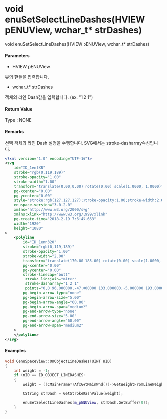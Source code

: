 # void enuSetSelectLineDashes\(HVIEW pENUView, wchar\_t\* strDashes\)

void enuSetSelectLineDashes\(HVIEW pENUView, wchar\_t\* strDashes\)

#### Parameters

* HVIEW pENUView

뷰의 핸들을 입력합니다.

* wchar\_t\* strDashes

객체의 라인 Dash값을 입력합니다. \(ex. "1 2 1"\)

#### Return Value

Type : NONE

#### Remarks

선택 객체의 라인 Dash 설정을 수행합니다. SVG에서는 stroke-dasharray속성입니다.

```xml
<?xml version="1.0" encoding="UTF-16"?>
<svg
    id="ID_1enfXB"
    stroke="rgb(0,119,189)"
    stroke-opacity="1.00"
    stroke-width="1.00"
    transform="translate(0.00,0.00) rotate(0.00) scale(1.0000, 1.0000)"
    pg-xcenter="0.00"
    pg-ycenter="0.00"
    style="stroke:rgb(127,127,127);stroke-opacity:1.00;stroke-width:2.00;stroke-dasharray:1,1,1;"
    enuspace-version="3.0.2.0"
    xmlns="http://www.w3.org/2000/svg"
    xmlns:xlink="http://www.w3.org/1999/xlink"
    pg-create-time="2018-2-19 7:6:45.663"
    width="1920"
    height="1080"
>
    <polyline
        id="ID_1enn320"
        stroke="rgb(0,119,189)"
        stroke-opacity="1.00"
        stroke-width="2.00"
        transform="translate(170.00,185.00) rotate(0.00) scale(1.0000, 1.0000)"
        pg-xcenter="0.00"
        pg-ycenter="0.00"
        stroke-linecap="butt"
         stroke-linejoin="miter"
         stroke-dasharray="1 2 1"
         points="0,0 96.000000,-47.000000 133.000000,-5.000000 193.000000,-23.000000 260.000000,16.000000"
        pg-begin-arrow-type="none"
        pg-begin-arrow-size="5.00"
        pg-begin-arrow-angle="60.00"
        pg-begin-arrow-span="medium2"
        pg-end-arrow-type="none"
        pg-end-arrow-size="5.00"
        pg-end-arrow-angle="60.00"
        pg-end-arrow-span="medium2"
    >
    </polyline>
</svg>
```

#### Examples

```cpp
void CenuSpaceView::OnObjectLineDashes(UINT nID)
{
    int weight = -1;
    if (nID == ID_OBJECT_LINEDASHES)
    {
        weight = ((CMainFrame*)AfxGetMainWnd())->GetWeightFromLineWeight(ID_OBJECT_LINEDASHES);

        CString strDash = GetStrokeDashValue(weight);

        enuSetSelectLineDashes(m_pENUView, strDash.GetBuffer(0));
    }
}
```



